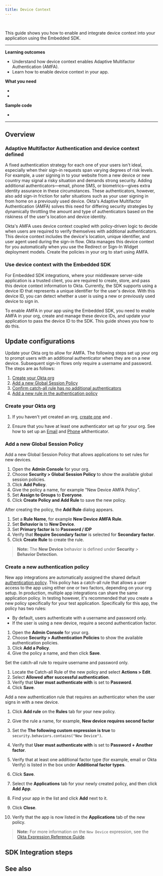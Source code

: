 ```yaml
---
title: Device Context
---
```


<div class="oie-embedded-sdk">

<ApiLifecycle access="ie" /><br>

This guide shows you how to enable and integrate device context into your application using the Embedded SDK.

---
**Learning outcomes**

* Understand how device context enables Adaptive Multifactor Authentication (AMFA).
* Learn how to enable device context in your app.

**What you need**

* <StackSnippet snippet="whatyouneedsdk" />
* <StackSnippet snippet="whatyouneedorg" />

**Sample code**

* <StackSnippet snippet="samplecode" />

---

## Overview

### Adaptive Multifactor Authentication and device context defined

A fixed authentication strategy for each one of your users isn't ideal, especially when their sign-in requests span varying degrees of risk levels. For example, a user signing in to your website from a new device or new country may signal a risky situation and demands strong security. Adding additional authenticators&#8212;email, phone SMS, or biometrics&#8212;gives extra identity assurance in these circumstances. These authenticators, however, also add sign-in friction for safer situations such as your user signing in from home on a previously used device. Okta's Adaptive Multifactor Authentication (AMFA) solves this need for differing security strategies by dynamically throttling the amount and type of authenticators based on the riskiness of the user's location and device identity.

Okta's AMFA uses device context coupled with policy-driven logic to decide when users are required to verify themselves with additional authenticators. This device context includes the device's location, unique identifier, and user agent used during the sign-in flow. Okta manages this device context for you automatically when you use the Redirect or Sign-In Widget deployment models. Create the policies in your org to start using AMFA.

### Use device context with the Embedded SDK

For Embedded SDK integrations, where your middleware server-side application is a trusted client, you are required to create, store, and pass this device context information to Okta. Currently, the SDK supports using a device ID that represents a unique identifier for the user's device. With this device ID, you can detect whether a user is using a new or previously used device to sign in.

To enable AMFA in your app using the Embedded SDK, you need to enable AMFA in your org, create and manage these device IDs, and update your application to pass the device ID to the SDK. This guide shows you how to do this.

## Update configurations

Update your Okta org to allow for AMFA. The following steps set up your org to prompt users with an additional authenticator when they are on a new device. Subsequent sign-in flows only require a username and password. The steps are as follows:

1. [Create your Okta org](#create-your-okta-org)
1. [Add a new Global Session Policy](#add-a-new-global-session-policy)
1. [Confirm catch-all rule has no additional authenticators](#confirm-catch-all-rule-has-no-additional-authenticators)
1. [Add a new rule in the authentication policy](#add-a-new-rule-in-the-authentication-policy)

### Create your Okta org

1. If you haven't yet created an org, [create one](/docs/guides/oie-embedded-common-org-setup/nodejs/main/#get-set-up) and <StackSnippet snippet="configureorg" inline/>.

1. Ensure that you have at least one authenticator set up for your org. See how to set up an [Email](/docs/guides/oie-embedded-common-org-setup/nodejs/main/#_1-set-up-the-email-authenticator-for-authentication-and-recovery) and [Phone](/docs/guides/oie-embedded-common-org-setup/nodejs/main/#_2-add-the-phone-authenticator-for-authentication-and-recovery) aAthenticator.

### Add a new Global Session Policy

Add a new Global Session Policy that allows applications to set rules for new devices.

1. Open the **Admin Console** for your org.
1. Choose **Security > Global Session Policy** to show the available global session policies.
1. Click **Add Policy**.
1. Give the policy a name, for example "New Device AMFA Policy".
1. Set **Assign to Groups** to **Everyone**.
1. Click **Create Policy and Add Rule** to save the new policy.

After creating the policy, the **Add Rule** dialog appears.

1. Set a **Rule Name**, for example **New Device AMFA Rule**.
1. Set **Behavior is** to **New Device**.
1. Set **Primary factor is** to **Password / IDP**
1. Verify that **Require Secondary factor** is selected for **Secondary factor**.
1. Click **Create Rule** to create the rule.

> **Note:** The **New Device** behavior is defined under **Security** > **Behavior Detection**.

### Create a new authentication policy

New app integrations are automatically assigned the shared default [authentication policy](https://help.okta.com/okta_help.htm?type=oie&id=ext-about-asop). This policy has a catch-all rule that allows a user access to the app using either one or two factors, depending on your org setup. In production, multiple app integrations can share the same application policy. In testing however, it's recommended that you create a new policy specifically for your test application. Specifically for this app, the policy has two rules:

* By default, users authenticate with a username and password only.
* If the user is using a new device, require a second authentication factor.

1. Open the **Admin Console** for your org.
1. Choose **Security > Authentication Policies** to show the available authentication policies.
1. Click **Add a Policy**.
1. Give the policy a name, and then click **Save**.

Set the catch-all rule to require username and password only.

1. Locate the Catch-all Rule of the new policy and select **Actions > Edit**.
1. Select **Allowed after successful authentication**.
1. Verify that **User must authenticate with** is set to **Password**.
1. Click **Save**.

Add a new authentication rule that requires an authenticator when the user signs in with a new device.

1. Click **Add rule** on the **Rules** tab for your new policy.
1. Give the rule a name, for example, **New device requires second factor**
1. Set the **The following custom expression is true** to `security.behaviors.contains("New Device")`.
1. Verify that **User must authenticate with** is set to **Password + Another factor**.
1. Verify that at least one additional factor type (for example, email or Okta Verify) is listed in the box under **Additional factor types**.
1. Click **Save**.

1. Select the **Applications** tab for your newly created policy, and then click **Add App**.
1. Find your app in the list and click **Add** next to it.
1. Click **Close**.
1. Verify that the app is now listed in the **Applications** tab of the new policy.

> **Note:** For more information on the `New Device` expression, see the [Okta Expression Reference Guide](/docs/reference/okta-expression-language-in-identity-engine/#security-context).

## SDK Integration steps

<StackSnippet snippet="integrationsteps" />

## See also

<StackSnippet snippet="relatedusecases" />

</div>

